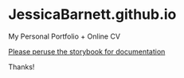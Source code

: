 JessicaBarnett.github.io
========================

My Personal Portfolio + Online CV

[Please peruse the storybook for documentation](https://github.com/JessicaBarnett/JessicaBarnett.github.io/storybook/index)

Thanks!